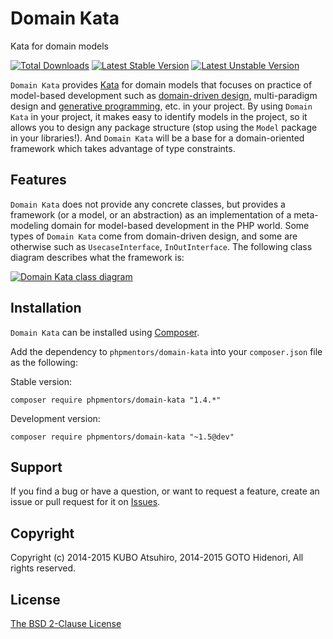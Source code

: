 # Domain Kata

Kata for domain models

[![Total Downloads](https://poser.pugx.org/phpmentors/domain-kata/downloads.png)](https://packagist.org/packages/phpmentors/domain-kata)
[![Latest Stable Version](https://poser.pugx.org/phpmentors/domain-kata/v/stable.png)](https://packagist.org/packages/phpmentors/domain-kata)
[![Latest Unstable Version](https://poser.pugx.org/phpmentors/domain-kata/v/unstable.png)](https://packagist.org/packages/phpmentors/domain-kata)

`Domain Kata` provides [Kata](http://en.wikipedia.org/wiki/Kata) for domain models that focuses on practice of model-based development such as [domain-driven design](http://en.wikipedia.org/wiki/Domain-driven_design), multi-paradigm design and [generative programming](http://en.wikipedia.org/wiki/Automatic_programming#Generative_programming), etc. in your project. By using `Domain Kata` in your project, it makes easy to identify models in the project, so it allows you to design any package structure (stop using the `Model` package in your libraries!). And `Domain Kata` will be a base for a domain-oriented framework which takes advantage of type constraints.

## Features

`Domain Kata` does not provide any concrete classes, but provides a framework (or a model, or an abstraction) as an implementation of a meta-modeling domain for model-based development in the PHP world. Some types of `Domain Kata` come from domain-driven design, and some are otherwise such as `UsecaseInterface`, `InOutInterface`. The following class diagram describes what the framework is:

<a href="https://github.com/phpmentors-jp/domain-kata/wiki/images/class-diagram-14.png" target="_blank"><img src="https://github.com/phpmentors-jp/domain-kata/wiki/images/class-diagram-14-700.png" alt="Domain Kata class diagram"></a>

## Installation

`Domain Kata` can be installed using [Composer](http://getcomposer.org/).

Add the dependency to `phpmentors/domain-kata` into your `composer.json` file as the following:

Stable version:

```
composer require phpmentors/domain-kata "1.4.*"
```

Development version:

```
composer require phpmentors/domain-kata "~1.5@dev"
```

## Support

If you find a bug or have a question, or want to request a feature, create an issue or pull request for it on [Issues](https://github.com/phpmentors-jp/domain-kata/issues).

## Copyright

Copyright (c) 2014-2015 KUBO Atsuhiro, 2014-2015 GOTO Hidenori, All rights reserved.

## License

[The BSD 2-Clause License](http://opensource.org/licenses/BSD-2-Clause)
